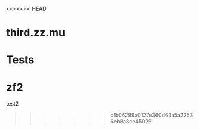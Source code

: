 <<<<<<< HEAD
# third.zz.mu
Tests
=======
# zf2
test2
>>>>>>> cfb06299a0127e360d63a5a22536eb8a8ce45026
